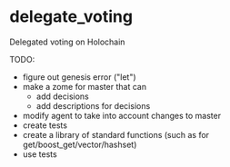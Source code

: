 # delegate_voting
Delegated voting on Holochain

TODO:
* figure out genesis error ("let") <br />
* make a zome for master that can <br />
    * add decisions <br />
    * add descriptions for decisions <br />
* modify agent to take into account changes to master <br />
* create tests <br />
* create a library of standard functions (such as for get/boost\_get/vector/hashset) <br />
* use tests <br />
